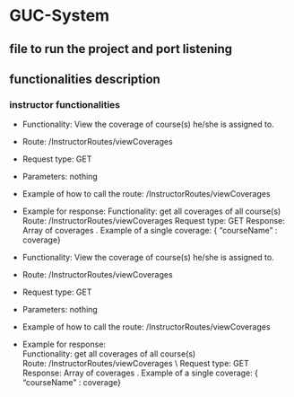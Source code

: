 # GUC-System

## file to run the project and port listening

## functionalities description

### instructor functionalities

  
  * Functionality: View the coverage of course(s) he/she is assigned to.
  * Route: /InstructorRoutes/viewCoverages
  * Request type: GET
  * Parameters: nothing
  * Example of how to call the route: /InstructorRoutes/viewCoverages
  * Example for response:
        Functionality: get all coverages of all course(s)
        Route: /InstructorRoutes/viewCoverages
        Request type: GET
        Response: Array of coverages . Example of a single coverage: { “courseName” : coverage}

  * Functionality: View the coverage of course(s) he/she is assigned to.
  * Route: /InstructorRoutes/viewCoverages
  * Request type: GET
  * Parameters: nothing
  * Example of how to call the route: /InstructorRoutes/viewCoverages
  * Example for response:  
        Functionality: get all coverages of all course(s)  
        Route: /InstructorRoutes/viewCoverages \\
        Request type: GET <br />
        Response: Array of coverages . Example of a single coverage: { “courseName” : coverage}